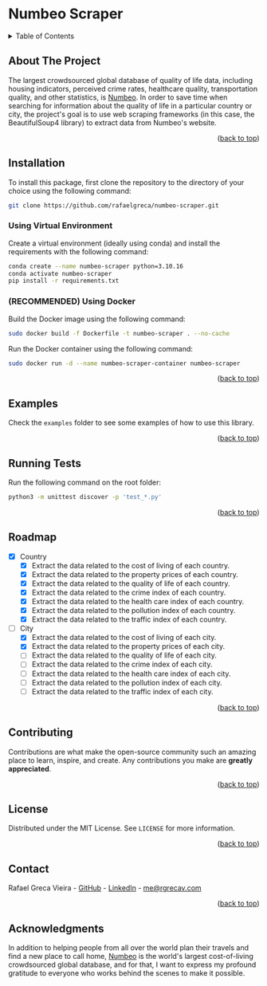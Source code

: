 <a id="readme-top"></a>

# Numbeo Scraper

<!-- TABLE OF CONTENTS -->
<details>
  <summary>Table of Contents</summary>
  <ol>
    <li><a href="#about-the-project">About The Project</a></li>
    <li><a href="#installation">Installation</a></li>
    <li><a href="#examples">Examples</a></li>
    <li><a href="#running-tests">Running Tests</a></li>
    <li><a href="#roadmap">Roadmap</a></li>
    <li><a href="#contributing">Contributing</a></li>
    <li><a href="#license">License</a></li>
    <li><a href="#contact">Contact</a></li>
    <li><a href="#acknowledgments">Acknowledgments</a></li>
  </ol>
</details>

## About The Project

The largest crowdsourced global database of quality of life data, including housing indicators, perceived crime rates, healthcare quality, transportation quality, and other statistics, is [Numbeo](https://www.numbeo.com/). In order to save time when searching for information about the quality of life in a particular country or city, the project's goal is to use web scraping frameworks (in this case, the BeautifulSoup4 library) to extract data from Numbeo's website.

<p align="right">(<a href="#readme-top">back to top</a>)</p>

<!-- INSTALLATION -->
## Installation

To install this package, first clone the repository to the directory of your choice using the following command:

```bash
git clone https://github.com/rafaelgreca/numbeo-scraper.git
```

### Using Virtual Environment

Create a virtual environment (ideally using conda) and install the requirements with the following command:

```bash
conda create --name numbeo-scraper python=3.10.16 
conda activate numbeo-scraper
pip install -r requirements.txt
```

### (RECOMMENDED) Using Docker

Build the Docker image using the following command:

```bash
sudo docker build -f Dockerfile -t numbeo-scraper . --no-cache
```

Run the Docker container using the following command:

```bash
sudo docker run -d --name numbeo-scraper-container numbeo-scraper
```

<p align="right">(<a href="#readme-top">back to top</a>)</p>

<!-- EXAMPLES -->

## Examples

Check the `examples` folder to see some examples of how to use   this library.

<p align="right">(<a href="#readme-top">back to top</a>)</p>

<!-- RUNNING TESTS -->

## Running Tests

Run the following command on the root folder:

```bash
python3 -m unittest discover -p 'test_*.py'
```

<p align="right">(<a href="#readme-top">back to top</a>)</p>

<!-- ROADMAP -->
## Roadmap

- [x] Country
    - [x] Extract the data related to the cost of living of each country.
    - [x] Extract the data related to the property prices of each country.
    - [x] Extract the data related to the quality of life of each country.
    - [x] Extract the data related to the crime index of each country.
    - [x] Extract the data related to the health care index of each country.
    - [x] Extract the data related to the pollution index of each country.
    - [x] Extract the data related to the traffic index of each country.
- [ ] City
    - [x] Extract the data related to the cost of living of each city.
    - [x] Extract the data related to the property prices of each city.
    - [ ] Extract the data related to the quality of life of each city.
    - [ ] Extract the data related to the crime index of each city.
    - [ ] Extract the data related to the health care index of each city.
    - [ ] Extract the data related to the pollution index of each city.
    - [ ] Extract the data related to the traffic index of each city.

<p align="right">(<a href="#readme-top">back to top</a>)</p>

<!-- CONTRIBUTING -->
## Contributing

Contributions are what make the open-source community such an amazing place to learn, inspire, and create. Any contributions you make are **greatly appreciated**.

<p align="right">(<a href="#readme-top">back to top</a>)</p>

<!-- LICENSE -->
## License

Distributed under the MIT License. See `LICENSE` for more information.

<p align="right">(<a href="#readme-top">back to top</a>)</p>

<!-- CONTACT -->
## Contact

Rafael Greca Vieira - [GitHub](https://github.com/rafaelgreca) - [LinkedIn](https://www.linkedin.com/in/rafaelgreca/) - me@rgrecav.com

<p align="right">(<a href="#readme-top">back to top</a>)</p>

<!-- Acknowledgments -->
## Acknowledgments

In addition to helping people from all over the world plan their travels and find a new place to call home, [Numbeo](https://www.numbeo.com/) is the world's largest cost-of-living crowdsourced global database, and for that, I want to express my profound gratitude to everyone who works behind the scenes to make it possible.